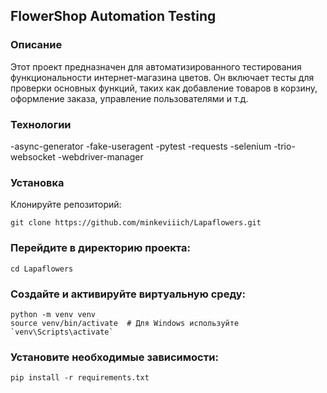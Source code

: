 ## FlowerShop Automation Testing
### Описание
Этот проект предназначен для автоматизированного тестирования функциональности интернет-магазина цветов. Он включает тесты для проверки основных функций, таких как добавление товаров в корзину, оформление заказа, управление пользователями и т.д.

### Технологии
﻿-async-generator
-fake-useragent
-pytest
-requests
-selenium
-trio-websocket
-webdriver-manager


### Установка
Клонируйте репозиторий:
```
git clone https://github.com/minkeviiich/Lapaflowers.git
```

### Перейдите в директорию проекта:
```
cd Lapaflowers
```

### Создайте и активируйте виртуальную среду:
```
python -m venv venv
source venv/bin/activate  # Для Windows используйте `venv\Scripts\activate`
```

### Установите необходимые зависимости:
```
pip install -r requirements.txt
```

